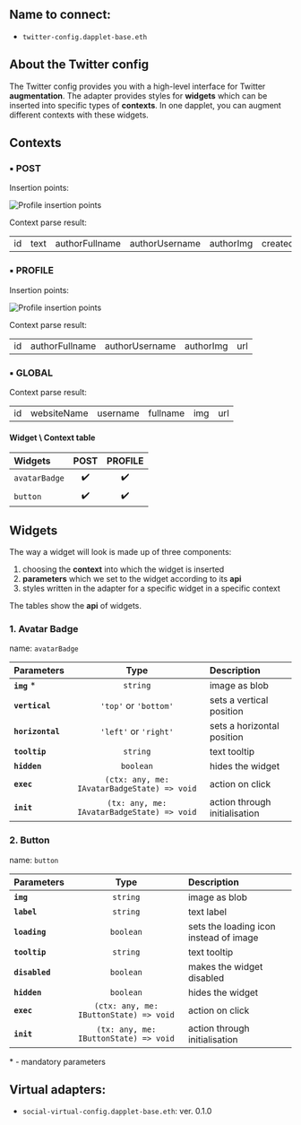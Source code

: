 ## Name to connect:

- `twitter-config.dapplet-base.eth`

## About the Twitter config

The Twitter config provides you with a high-level interface for Twitter **augmentation**. The adapter provides styles for **widgets** which can be inserted into specific types of **contexts**. In one dapplet, you can augment different contexts with these widgets.

## Contexts

### ▪ POST

Insertion points:

![Profile insertion points](/img/adapter-x-01.png)

Context parse result:

|       |       |       |       |       |       |       |
| :---: | :---: | :---: | :---: | :---: | :---: | :---: |
| id | text | authorFullname | authorUsername | authorImg | createdAt | url |

### ▪ PROFILE

Insertion points:

![Profile insertion points](/img/adapter-x-02.png)

Context parse result:

|       |       |       |       |       |
| :---: | :---: | :---: | :---: | :---: |
| id | authorFullname | authorUsername | authorImg | url |

### ▪ GLOBAL

Context parse result:

|       |       |       |       |       |       |
| :---: | :---: | :---: | :---: | :---: | :---: |
| id | websiteName | username | fullname | img | url |

#### Widget \ Context table

| Widgets         | POST | PROFILE |
| :-------------- | :--: | :-----: |
| `avatarBadge`   |  ✔️   |    ✔️    |
| `button`        |  ✔️   |    ✔️    |

## Widgets

The way a widget will look is made up of three components:

1. choosing the **context** into which the widget is inserted
2. **parameters** which we set to the widget according to its **api**
3. styles written in the adapter for a specific widget in a specific context

The tables show the **api** of widgets.

### 1. Avatar Badge

name: `avatarBadge`

| Parameters       |                    Type                     | Description                   |
| :--------------- | :-----------------------------------------: | :---------------------------- |
| **`img`** \*     |                  `string`                   | image as blob                 |
| **`vertical`**   |            `'top'` or `'bottom'`            | sets a vertical position      |
| **`horizontal`** |            `'left'` or `'right'`            | sets a horizontal position    |
| **`tooltip`**    |                  `string`                   | text tooltip                  |
| **`hidden`**     |                  `boolean`                  | hides the widget              |
| **`exec`**       | `(ctx: any, me: IAvatarBadgeState) => void` | action on click               |
| **`init`**       | `(tx: any, me: IAvatarBadgeState) => void`  | action through initialisation |

### 2. Button

name: `button`

| Parameters     |                  Type                  | Description                            |
| :------------- | :------------------------------------: | :------------------------------------- |
| **`img`**      |                `string`                | image as blob                          |
| **`label`**    |                `string`                | text label                             |
| **`loading`**  |               `boolean`                | sets the loading icon instead of image |
| **`tooltip`**  |                `string`                | text tooltip                           |
| **`disabled`** |               `boolean`                | makes the widget disabled              |
| **`hidden`**   |               `boolean`                | hides the widget                       |
| **`exec`**     | `(ctx: any, me: IButtonState) => void` | action on click                        |
| **`init`**     | `(tx: any, me: IButtonState) => void`  | action through initialisation          |

\* - mandatory parameters


## Virtual adapters:

- `social-virtual-config.dapplet-base.eth`: ver. 0.1.0
